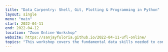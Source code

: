 ```yaml
---
title: "Data Carpentry: Shell, Git, Plotting & Programming in Python"
layout: single
menu: "main"
start: 2022-04-11
end: 2022-04-12
location: "Zoom Online Workshop"
website: https://sanjayfuloria.github.io/2022-04-11-ufl-online/
topics: "This workshop covers the fundamental data skills needed to conduct research. Its target audience is researchers who have little to no prior computational experience. Software tools include the Unix Shell, Git, and Python." 
---
```

